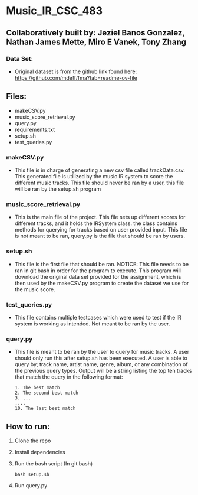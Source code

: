 # Music_IR_CSC_483
## Collaboratively built by: Jeziel Banos Gonzalez, Nathan James Mette, Miro E Vanek, Tony Zhang

### Data Set:
- Original dataset is from the github link found here: https://github.com/mdeff/fma?tab=readme-ov-file 

## Files:
* makeCSV.py
* music_score_retrieval.py
* query.py
* requirements.txt
* setup.sh
* test_queries.py

### makeCSV.py
- This file is in charge of generating a new csv file called trackData.csv. This generated
  file is utilized by the music IR system to score the different music tracks. This file should
  never be ran by a user, this file will be ran by the setup.sh program

### music_score_retrieval.py
- This is the main file of the project. This file sets up different scores for different tracks, and it holds the IRSystem class.
  the class contains methods for querying for tracks based on user provided input. This file is not meant to be ran, query.py
  is the file that should be ran by users.

### setup.sh
- This file is the first file that should be ran. NOTICE: This file needs to be ran in git bash in order for 
  the program to execute. This program will download the original data set provided for the assignment, which
  is then used by the makeCSV.py program to create the dataset we use for the music score.

### test_queries.py
- This file contains multiple testcases which were used to test if the IR system is working as intended. 
  Not meant to be ran by the user.

### query.py
- This file is meant to be ran by the user to query for music tracks. A user should only run this after setup.sh has been executed.
  A user is able to query by; track name, artist name, genre, album, or any combination of the previous query types. Output will be
  a string listing the top ten tracks that match the query in the following format:
  ```
  1. The best match
  2. The second best match
  3. ...
  ....
  10. The last best match
  ```

## How to run:
1. Clone the repo

1. Install dependencies

1. Run the bash script (In git bash)
   ```
   bash setup.sh
   ```
1. Run query.py
